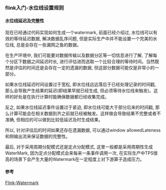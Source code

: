 ### flink入门-水位线设置规则

#### 水位线延迟及完整性

现在已经通过代码实现如何生成一个watermark, 前面已经介绍过, 水位线可以有效的等待延迟数据, 解决数据乱序问题, 但是实际生产中并不能设置一个完美的水位线, 总是会存在一些漏网之鱼的数据。

在生产环境中, 我们可能要对数据传输以及数据分区等一切信息进行了解, 了解每个分区下数据之间延迟时长, 进行评估进而选取一个比较合理的等待时间。当然既然是评估的时间还是会存在一定的遗漏的数据, 但这部分数据可能仅是非常小的一部分。

如果水位线延迟时间设置过于宽松, 即水位线远远落后于已经处理记录的时间戳, 那么会导致产生结果的延迟(即结果早就已经生成, 但必须等待水位线来触发)。这样的好处是在执行计算时能确保数据都已经收集完成。

反之, 如果水位线延迟事件设置过于紧迫, 即水位线可能大于部分后来的时间戳, 那么计算可能会在相关数据到齐之前就已经被触发。这样做会导致结果不完整或者不准确, 但相应的可以做到比较低延迟及时生成结果。


所以, 针对评估后的时间如果还存在遗漏数据, 可以通过window allowedLateness和侧输出流来保证数据的完整性。

最后, 对于采用周期分配模式还是定点分配模式, 这里一般都是采用周期性生成WaterMark, 因为定点分配模式会来每来一条事件调用一次, 在实际生产中TPS很高的场景下会产生大量的Watermark在一定程度上对下游算子造成压力。


#### 参考
[Flink-Watermark](https://meihuakaile.github.io/2020/05/11/Flink-Watermark/)


